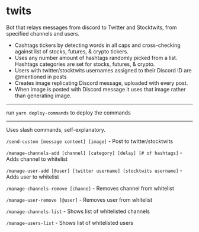 # twits
Bot that relays messages from discord to Twitter and Stocktwits, from specified channels and users. 
- Cashtags tickers by detecting words in all caps and cross-checking against list of stocks, futures, & crypto tickers. 
- Uses any number amount of hashtags randomly picked from a list. Hashtags categories are set for stocks, futures, & crypto.
- Users with twitter/stocktwits usernames assigned to their Discord ID are @mentioned in posts
- Creates image replicating Discord message, uploaded with every post.
- When image is posted with Discord message it uses that image rather than generating image.

---
run ```yarn deploy-commands``` to deploy the commands

---
Uses slash commands, self-explanatory.

```/send-custom [message content] [image]``` - Post to twitter/stocktwits

```/manage-channels-add [channel] [category] [delay] [# of hashtags]``` - Adds channel to whitelist

```/manage-user-add [@user] [twitter username] [stocktwits username]``` - Adds user to whitelist

```/manage-channels-remove [channe]``` - Removes channel from whitelist

```/manage-user-remove [@user]``` - Removes user from whitelist

```/manage-channels-list``` - Shows list of whitelisted channels

```/manage-users-list``` - Shows list of whitelisted users


